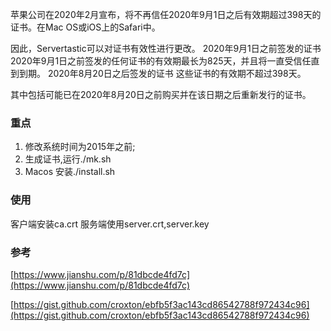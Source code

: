 苹果公司在2020年2月宣布，将不再信任2020年9月1日之后有效期超过398天的证书。在Mac OS或iOS上的Safari中。

因此，Servertastic可以对证书有效性进行更改。
2020年9月1日之前签发的证书
2020年9月1日之前签发的任何证书的有效期最长为825天，并且将一直受信任直到到期。
2020年8月20日之后签发的证书
这些证书的有效期不超过398天。

其中包括可能已在2020年8月20日之前购买并在该日期之后重新发行的证书。


###  重点
1. 修改系统时间为2015年之前;
2. 生成证书,运行./mk.sh
3. Macos 安装./install.sh

### 使用
客户端安装ca.crt
服务端使用server.crt,server.key


### 参考
[https://www.jianshu.com/p/81dbcde4fd7c](https://www.jianshu.com/p/81dbcde4fd7c)

[https://gist.github.com/croxton/ebfb5f3ac143cd86542788f972434c96](https://gist.github.com/croxton/ebfb5f3ac143cd86542788f972434c96)
